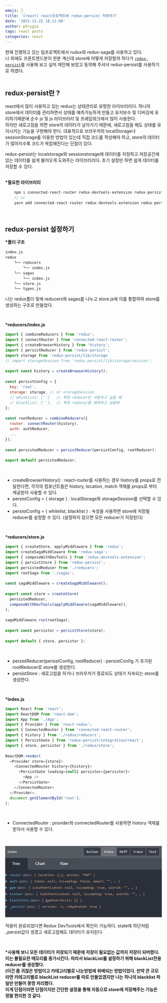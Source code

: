 ```yaml
---
emoji: 📓
title: '[react] react프로젝트에 redux-persist 적용하기'
date: '2021-12-22 18:11:00'
author: phrygia
tags: react posts
categories: react
---
```


현재 진행하고 있는 팀프로젝트에서 rudux와 redux-saga를 사용하고 있다. <br>
나 외에도 프론트엔드분이 한분 계신데 store에 어떻게 저장할까 하다가 <a href="https://github.com/rt2zz/redux-persist" target="_blank">`redux-persist`</a>를 사용해 보고 싶어 제안해 보았고 동의해 주셔서 redux-persist를 사용하기로 하였다.<br><br>

## redux-persist란 ?

react에서 많이 사용하고 있는 redux는 상태관리로 유명한 라이브러리다. 하나의 store에서 데이터를 관리하면서 상태를 예측가능하게 만들고 유지보수 및 디버깅에 유리하기때문에 순수 js 및 js 라이브러리 및 프레임워크에서 많이 사용한다. <br>
하지만 새로고침을 하면 store의 데이터가 날아가기 때문에, 새로고침을 해도 상태를 유지시키는 기능을 구현해야 한다.
대표적으로 브라우저의 localStorage나 sessionStorage를 이용한 방법이 있는데 직접 코드를 작성해야 하고, store의 데이터가 많아지수록 코드가 복잡해진다는 단점이 있다. <br>

redux-persist는 localstorage와 sessionstorage에 데이터를 저장하고 저장공간에 있는 데이터를 쉽게 불러오게 도와주는 라이브러리다. 초기 설정만 하면 쉽게 데이터를 저장할 수 있다. <br> <br>

**\*필요한 라이브러리**

```js
    npm i connected-react-router redux-devtools-extension redux-persist history
    // or
    yarn add connected-react-router redux-devtools-extension redux-persist history
```

<br>

## redux-persist 설정하기

**\*폴더 구조**

```bash
index.js
redux
    └── reducers
        └── index.js
    └── sagas
        └── index.js
    └── store.js
    └── types.js
```

나는 redux폴더 및에 reducers와 sagas를 나누고 store.js에 이를 통합하여 store를 생성하는 구조로 만들었다.

<br>

**\*reducers/index.js**

```js
import { combineReducers } from 'redux';
import { connectRouter } from 'connected-react-router';
import { createBrowserHistory } from 'history';
import { persistReducer } from 'redux-persist';
import storage from 'redux-persist/lib/storage
// import storageSession from 'redux-persist/lib/storage/session';

export const history = createBrowserHistory();

const persistConfig = {
  key: 'root',
  storage: storage, // or storageSession
  // whitelist: ['']   // 특정 reducer만 사용하고 싶을 때
  // blacklist: [''],  // 특정 reducer를 제외하고 싶을때
};

const rootReducer = combineReducers({
  router: connectRouter(history),
  auth: authReducer,
  ...
});

const persistedReducer = persistReducer(persistConfig, rootReducer);

export default persistedReducer;

```

<br>

- createBrowserHistory() : react-router를 사용하는 경우 history를 props로 전달한다면, 각각의 컴포넌트들은 history, location, match 객체를 props로 부터 제공받아 사용할 수 있다.
- persistConfig = { storage } : localStorage와 storageSession를 선택할 수 있다.
- persistConfig = { whitelist, blacklist } : 속성을 사용하면 store에 저장될 reducer를 설정할 수 있다. (설정하지 않으면 모든 reducer가 저장된다)

<br>

**\*reducers/store.js**

```js
import { createStore, applyMiddleware } from 'redux';
import createSagaMiddleware from 'redux-saga';
import { composeWithDevTools } from 'redux-devtools-extension';
import { persistStore } from 'redux-persist';
import persistedReducer from './reducers';
import rootSaga from './sagas';

const sagaMiddleware = createSagaMiddleware();

export const store = createStore(
  persistedReducer,
  composeWithDevTools(applyMiddleware(sagaMiddleware)),
);

sagaMiddleware.run(rootSaga);

export const persistor = persistStore(store);

export default { store, persistor };
```

<br>

- persistReducer(persistConfig, rootReducer) : persistConfig 가 추가된 rootReducer로 store를 생성한다.
- persistStore : 새로고침을 하거나 브라우저가 종료되도 상태가 지속되는 store를 생성한다.

<br>

**\*index.js**

```js
import React from 'react';
import ReactDOM from 'react-dom';
import App from './App';
import { Provider } from 'react-redux';
import { ConnectedRouter } from 'connected-react-router';
import { history } from './redux/reducers';
import { PersistGate } from 'redux-persist/integration/react';
import { store, persistor } from './redux/store';

ReactDOM.render(
  <Provider store={store}>
    <ConnectedRouter history={history}>
      <PersistGate loading={null} persistor={persistor}>
        <App />
      </PersistGate>
    </ConnectedRouter>
  </Provider>,
  document.getElementById('root'),
);
```

<br>

- ConnectedRouter : provider와 connectedRouter를 사용하면 history 객체를 받아서 사용할 수 있다.

<br>

![redux 크롬 개발자](img/2021-12-22.react-redux-persist1.jpg)

적용이 완료되었다면 Redux DevTools에서 확인이 가능하다. state에 하단처럼 \_persist값이 생겼고 새로고침해도 데이터가 유지된다.

<br>

**\*사용해 보니 모든 데이터가 저장되기 때문에 저장이 필요없는 값까지 저장이 되버렸다. <br>이는 불필요한 메모리를 증가시킨다. 따라서 blackList를 설정하기 위해 blackList전용 reducer를 생성했다. <br>(이건 좀 귀찮은 방법이고 카테고리별로 나눈방법에 위배되는 방법이었다. 만약 큰 규모라면 카테고리별로 blackList reducer를 따로 만들었겠지만 나는 하나의 blacklist 파일만 만들어 몽땅 처리했다. <br> 이게 단점이라면 단점이지만 간단한 설정을 통해 자동으로 store에 저장해주는 기능은 정말 편리한 것 같다.**
<br>

```toc

```

